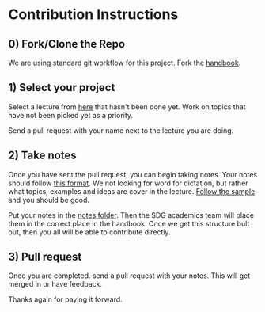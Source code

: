 # Contribution Instructions

## 0) Fork/Clone the Repo

We are using standard git workflow for this project. Fork the [handbook](https://github.com/suncoast-devs/handbook).

## 1) Select your project

Select a lecture from [here](https://github.com/suncoast-devs/handbook/blob/master/meta/lecture-notes-project/lectures-to-do.md) that hasn't been done yet. Work on topics that have not been picked yet as a priority.

Send a pull request with your name next to the lecture you are doing.

## 2) Take notes

Once you have sent the pull request, you can begin taking notes. Your notes should follow [this format](https://github.com/suncoast-devs/handbook/blob/master/meta/lecture-notes-project/lecture-note-template.md). We not looking for word for dictation, but rather what topics, examples and ideas are cover in the lecture. [Follow the sample](https://github.com/suncoast-devs/handbook/blob/master/meta/lecture-notes-project/sample-lecture-notes.md) and you should be good.

Put your notes in the [notes folder](https://github.com/suncoast-devs/handbook/tree/master/meta/lecture-notes-project/notes). Then the SDG academics team will place them in the correct place in the handbook. Once we get this structure bult out, then you all will be able to contribute directly.

## 3) Pull request

Once you are completed. send a pull request with your notes. This will get merged in or have feedback.

Thanks again for paying it forward.
